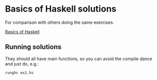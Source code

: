 # Basics of Haskell solutions

For comparison with others doing the same exercises.

[Basics of Haskell](https://www.fpcomplete.com/user/bartosz/basics-of-haskell)

## Running solutions

They should all have main functions, so you can avoid the compile dance and just do, e.g.:

    runghc ex1.hs
